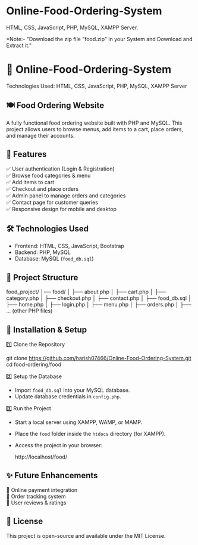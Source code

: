# Online-Food-Ordering-System
HTML, CSS, JavaScript, PHP, MySQL, XAMPP Server.

*Note:- "Download the zip file "food.zip" in your System and Download and Extract it."

# 🛒 Online-Food-Ordering-System  

Technologies Used: HTML, CSS, JavaScript, PHP, MySQL, XAMPP Server  


## 🍽️ Food Ordering Website  
A fully functional food ordering website built with PHP and MySQL. This project allows users to browse menus, add items to a cart, place orders, and manage their accounts.  

## 📌 Features  
✅ User authentication (Login & Registration)  
✅ Browse food categories & menu  
✅ Add items to cart  
✅ Checkout and place orders  
✅ Admin panel to manage orders and categories  
✅ Contact page for customer queries  
✅ Responsive design for mobile and desktop  


## 🛠️ Technologies Used  
- Frontend: HTML, CSS, JavaScript, Bootstrap  
- Backend: PHP, MySQL  
- Database: MySQL (`food_db.sql`)  

## 📂 Project Structure  

food_project/
│── food/
│   ├── about.php
│   ├── cart.php
│   ├── category.php
│   ├── checkout.php
│   ├── contact.php
│   ├── food_db.sql
│   ├── home.php
│   ├── login.php
│   ├── menu.php
│   ├── orders.php
│   ├── ... (other PHP files)


## 🚀 Installation & Setup  

1️⃣ Clone the Repository  

git clone https://github.com/harish07466/Online-Food-Ordering-System.git  
cd food-ordering/food

 2️⃣ Setup the Database  
- Import `food_db.sql` into your MySQL database.  
- Update database credentials in `config.php`.  

 3️⃣ Run the Project  
- Start a local server using XAMPP, WAMP, or MAMP.  
- Place the `food` folder inside the `htdocs` directory (for XAMPP).  
- Access the project in your browser:  

  http://localhost/food/

## ✨ Future Enhancements  
🔹 Online payment integration  
🔹 Order tracking system  
🔹 User reviews & ratings  

## 📜 License  
This project is open-source and available under the MIT License.  
